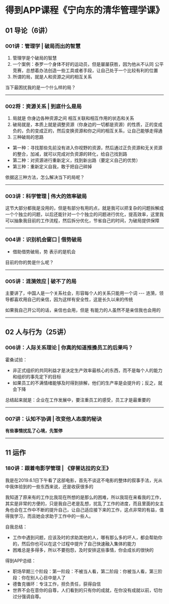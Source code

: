 # 得到APP课程《宁向东的清华管理学课》

## 01 导论（6讲）

### 001讲：管理学 | 破局而出的智慧

1. 管理学是个破局的智慧
2. 一个案例：泰罗一个身体不好的运动员，但是屡屡获胜，因为他从不认同 公平竞赛，总想着办法创造一些工具或者手段，让自己处于一个比较有利的位置
3. 所谓的局，就是人和资源之间的相互关系

当下最困扰我的是一个什么样的局？

---

### 002将：资源关系 | 到底什么是局

1. 局就是 你身边各种资源之间 相互关联和相互作用的状态和关系
2. 破局就是，本质上就是调整资源（你身边的一切都是资源）的性质，正的变成负的，负的变成正的，然后变换资源和你之间的相互关系，让自己能够走得通
3. 三种破局的思路
  - 第一种：寻找那些先前没有进入你视野的资源，然后通过正负资源和无关资源的整合，加减，就可以完成对负资源的转化，给自己找到路
  - 第二种：对资源进行重新定义，找到新出路（要定义自己的优势）
  - 第三种：重新定义自我，敢于把自己碎掉

依据这三种方法，怎么解决当下的局呢？

---

### 003讲：科学管理 | 伟大的效率破局

这节大部分都我是没用的，但是有部分有用的点，就是我可以把复杂的问题拆解成一个个独立的问题，以后还能针对一个个独立的问题进行优化，提高效率，这里我可以抽象我目前的工作流程，然后拆分优化，节省自己的时间，为破局提供保障

---

### 004讲：识别机会窗口 | 借势破局

- 借助借势破局，势 表示的是机会

目前的你的势是什么呢？

---

### 005讲：涟漪效应 | 破不了的局

主要讲了，中国人是一个关系社会，形容每个人的关系只能用一个词 --- 涟漪，领导都喜欢用自己的亲信，因为这样有安全性，这是长久以来的传统

如果我自己开公司的话，亲信也会用，但是 有能力的人虽然不是亲信我也会用的

---

## 02 人与行为（25讲）

### 006讲：人际关系理论 | 你真的知道推搡员工的后果吗？

霍桑试验：
 - 非正式组织的共同利益才是决定生产效率最核心的东西，而不是每个人的能力和组织的事先定下的目标
 - 如果员工的不满情绪能够及时得到排解，他们的生产率是会提升的；反之，就会下降

总结起来就是：企业在工作发展中，要注重员工的感受，员工才是最重要的

---

### 007讲：认知不协调 | 改变他人态度的秘诀

**有些事情扰乱了心境，先暂停**

---

## 11 运作

### 180讲：跟着电影学管理 | 《穿普达拉的女王》

我是在2019.6.1日下午看了这部电影，首先不谈这不电影的整体的叙事手法，光从中我体验到的一些东西来说，还是收获很多的

我知道了原来有的工作比我现在所想的是那么的困难，所以我现在来看我的工作，其实是非常的方便的，只是我自己老是乱想，扰乱了工作的进度，而且里面的女主角也会在工作中不断的提升自己，让自己适应接下来的工作，这点非常的有益，值得我学习，而且她会求助于工作中的一些人。

自我总结：
- 工作中遇到问题，应该及时的求助其他的人，哪有那么多的坏人，都会帮助你的，然后你也可以在这个过程中提升了自己快速融入集体的能力
- 困难总是多得多，所以不要抱怨，及时安排这些事情，你会成长的很快的

得到APP总结：
- 职场早期三个阶段：第一阶段：不被当人看，第二阶段：你被当人看，第三阶段：你在别人心目中是人了
- 德鲁克循环：专注工作，担负责任，获得自信
- 世界不会在意你的自尊，人们看到的只有你的成就，在你没有成就以前，切勿过分强调自尊。
